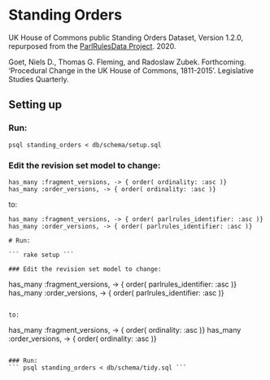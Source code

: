 # Standing Orders

UK House of Commons public Standing Orders Dataset, Version 1.2.0, repurposed from the [ParlRulesData Project](https://parlrulesdata.org/). 2020.

Goet, Niels D., Thomas G. Fleming, and Radoslaw Zubek. Forthcoming. ‘Procedural Change in the UK House of Commons, 1811-2015’. Legislative Studies Quarterly.

## Setting up

### Run:
``` psql standing_orders < db/schema/setup.sql ```

### Edit the revision set model to change:

```
has_many :fragment_versions, -> { order( ordinality: :asc )}
has_many :order_versions, -> { order( ordinality: :asc )}
```
to:

```
has_many :fragment_versions, -> { order( parlrules_identifier: :asc )}
has_many :order_versions, -> { order( parlrules_identifier: :asc )}

# Run:

``` rake setup ```

### Edit the revision set model to change:

```
has_many :fragment_versions, -> { order( parlrules_identifier: :asc )}
has_many :order_versions, -> { order( parlrules_identifier: :asc )}
```

to:

```
has_many :fragment_versions, -> { order( ordinality: :asc )}
has_many :order_versions, -> { order( ordinality: :asc )}
```

### Run:
``` psql standing_orders < db/schema/tidy.sql ```


